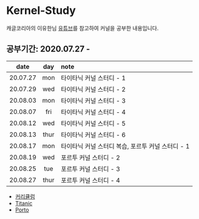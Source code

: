 # Kernel-Study
캐글코리아의 이유한님 [유튜브](https://www.youtube.com/channel/UC--LgKcZVgffjsxudoXg5pQ "")를 참고하여 커널을 공부한 내용입니다.   
## 공부기간: 2020.07.27 - 
|date|day|note|
|:-----:|:-----:|:------|
|20.07.27|mon|타이타닉 커널 스터디 - 1|
|20.07.29|wed|타이타닉 커널 스터디 - 2|
|20.08.03|mon|타이타닉 커널 스터디 - 3|
|20.08.07|fri|타이타닉 커널 스터디 - 4|
|20.08.12|wed|타이타닉 커널 스터디 - 5|
|20.08.13|thur|타이타닉 커널 스터디 - 6|
|20.08.17|mon|타이타닉 커널 스터디 복습, 포르투 커널 스터디 - 1|
|20.08.19|wed|포르투 커널 스터디 - 2|
|20.08.25|tue|포르투 커널 스터디 - 3|
|20.08.27|thur|포르투 커널 스터디 - 4|

- [커리큘럼](https://github.com/hngyb/Data-Science/blob/master/Kaggle/Kernel-Study/KernelCurriculum.pdf "")
- [Titanic](https://github.com/hngyb/Data-Science/tree/master/Kaggle/Kernel-Study/Titanic "")
- [Porto](https://github.com/hngyb/Data-Science/tree/master/Kaggle/Kernel-Study/Porto "")
